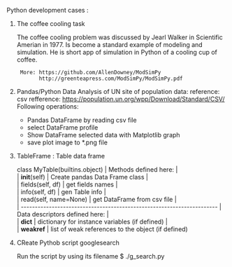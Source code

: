 Python development cases :

1. The coffee cooling task

    The coffee cooling problem was discussed by Jearl Walker
    in Scientific Amerian in 1977. Is become a standard example of modeling and
    simulation. He is short app of simulation in Python of a cooling cup of coffee.

        More: https://github.com/AllenDowney/ModSimPy
              http://greenteapress.com/ModSimPy/ModSimPy.pdf

2. Pandas/Python Data Analysis of UN site of population data:
           reference: csv refference: https://population.un.org/wpp/Download/Standard/CSV/
   Following operations:
      * Pandas DataFrame by reading csv file
      * select DataFrame profile
      * Show DataFrame selected data with Matplotlib graph
      * save plot image to *.png file

3. TableFrame : Table data frame
    
    class MyTable(builtins.object)
 |  Methods defined here:
 |  
 |  __init__(self)
 |      Create pandas Data Frame class
 |  
 |  fields(self, df)
 |      get fields names
 |  
 |  info(self, df)
 |      gen Table info
 |  
 |  read(self, name=None)
 |      get DataFrame from csv file
 |  
 |  ----------------------------------------------------------------------
 |  Data descriptors defined here:
 |  
 |  __dict__
 |      dictionary for instance variables (if defined)
 |  
 |  __weakref__
 |      list of weak references to the object (if defined)

4. CReate Pythob script googlesearch

    Run the script by using its filename
            $ ./g_search.py 
